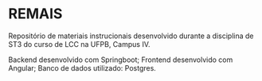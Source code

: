# REMAIS
Repositório de materiais instrucionais desenvolvido durante a disciplina de ST3 do curso de LCC na UFPB, Campus IV.

Backend desenvolvido com Springboot;
Frontend desenvolvido com Angular;
Banco de dados utilizado: Postgres.

